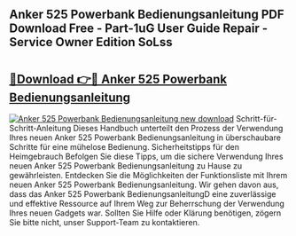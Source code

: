 ## Anker 525 Powerbank Bedienungsanleitung PDF Download Free - Part-1uG User Guide Repair - Service Owner Edition SoLss

# <h2><a href="http://df5uh9.blite.top/?on=Anker+525+Powerbank+Bedienungsanleitung">🔗Download 👉🔴 Anker 525 Powerbank Bedienungsanleitung</a></h2>

[![Anker 525 Powerbank Bedienungsanleitung new download](https://i.imgur.com/lujVjoI.png)](http://df5uh9.blite.top/?on=Anker+525+Powerbank+Bedienungsanleitung)
Schritt-für-Schritt-Anleitung Dieses Handbuch unterteilt den Prozess der Verwendung Ihres neuen Anker 525 Powerbank Bedienungsanleitung in überschaubare Schritte für eine mühelose Bedienung. Sicherheitstipps für den Heimgebrauch Befolgen Sie diese Tipps, um die sichere Verwendung Ihres neuen Anker 525 Powerbank Bedienungsanleitung zu Hause zu gewährleisten. Entdecken Sie die Möglichkeiten der Funktionsliste mit Ihrem neuen Anker 525 Powerbank Bedienungsanleitung. Wir gehen davon aus, dass das Anker 525 Powerbank BedienungsanleitungD eine zuverlässige und effektive Ressource auf Ihrem Weg zur Beherrschung der Verwendung Ihres neuen Gadgets war. Sollten Sie Hilfe oder Klärung benötigen, zögern Sie bitte nicht, unser Support-Team zu kontaktieren.
